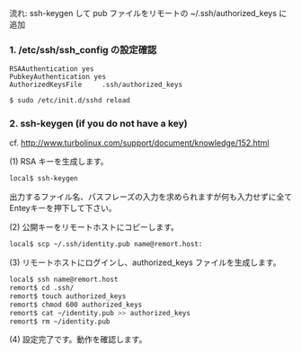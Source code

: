 流れ: ssh-keygen して pub ファイルをリモートの ~/.ssh/authorized_keys に追加

### 1. /etc/ssh/ssh_config の設定確認

```
RSAAuthentication yes
PubkeyAuthentication yes
AuthorizedKeysFile     .ssh/authorized_keys
```

```bash
$ sudo /etc/init.d/sshd reload
```

### 2. ssh-keygen (if you do not have a key)

cf. http://www.turbolinux.com/support/document/knowledge/152.html

(1) RSA キーを生成します。

```bash
local$ ssh-keygen
```

出力するファイル名、パスフレーズの入力を求められますが何も入力せずに全てEnteyキーを押下して下さい。

(2) 公開キーをリモートホストにコピーします。

```bash
local$ scp ~/.ssh/identity.pub name@remort.host:
```

(3) リモートホストにログインし、authorized_keys ファイルを生成します。

```bash
local$ ssh name@remort.host
remort$ cd .ssh/
remort$ touch authorized_keys
remort$ chmod 600 authorized_keys
remort$ cat ~/identity.pub >> authorized_keys
remort$ rm ~/identity.pub
```

(4) 設定完了です。動作を確認します。
